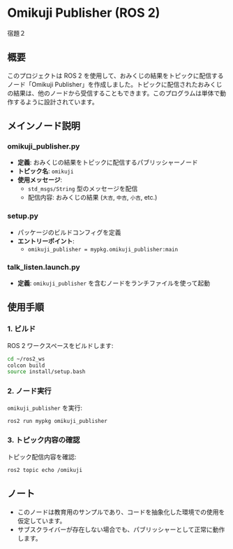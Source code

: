 # Omikuji Publisher (ROS 2)
宿題２
## 概要
このプロジェクトは ROS 2 を使用して、おみくじの結果をトピックに配信するノード「Omikuji Publisher」を作成しました。トピックに配信されたおみくじの結果は、他のノードから受信することもできます。このプログラムは単体で動作するように設計されています。

## メインノード説明

### omikuji_publisher.py
- **定義**: おみくじの結果をトピックに配信するパブリッシャーノード
- **トピック名**: `omikuji`
- **使用メッセージ**:
  - `std_msgs/String` 型のメッセージを配信
  - 配信内容: おみくじの結果 (`大吉`, `中吉`, `小吉`, etc.)

### setup.py
- パッケージのビルドコンフィグを定義
- **エントリーポイント**:
  - `omikuji_publisher = mypkg.omikuji_publisher:main`

### talk_listen.launch.py
- **定義**: `omikuji_publisher` を含むノードをランチファイルを使って起動

## 使用手順

### 1. ビルド
ROS 2 ワークスペースをビルドします:
```bash
cd ~/ros2_ws
colcon build
source install/setup.bash
```

### 2. ノード実行
`omikuji_publisher` を実行:
```bash
ros2 run mypkg omikuji_publisher
```

### 3. トピック内容の確認
トピック配信内容を確認:
```bash
ros2 topic echo /omikuji
```

## ノート
- このノードは教育用のサンプルであり、コードを抽象化した環境での使用を仮定しています。
- サブスクライバーが存在しない場合でも、パブリッシャーとして正常に動作します。

